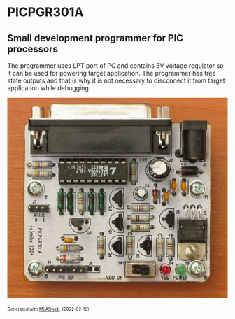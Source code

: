 <!--- PrjInfo ---> <!--- Please remove this line after manually editing --->
<!--- 00a56be08b96043df9e37d6aff7b6990 --->
<!--- Created:2022-02-16 21:51:46.428056: ---> 
<!--- Author:: ---> 
<!--- AuthorEmail:: ---> 
<!--- Tags:: ---> 
<!--- Ust:: ---> 
<!--- Label --->
<!--- ELabel ---> 
<!--- Name:PICPGR301A: --->
# PICPGR301A
<!--- LongName --->
## Small development programmer for PIC processors
<!--- ELongName ---> 

<!--- Lead --->
The programmer uses LPT port of PC and contains 5V voltage regulator so it can be used for powering target application. The programmer has tree state outputs and that is why it is not necessary to disconnect it from target application while debugging.
<!--- ELead ---> 

![PICPGR301A](doc/img/PICPGR301A_small.jpg) 


<!--- Description --->
<!--- EDescription --->
<!--- Content --->
<!--- EContent --->
<sub><sup> Generated with [MLABweb](https://github.com/MLAB-project/MLABweb). (2022-02-16)</sup></sub>